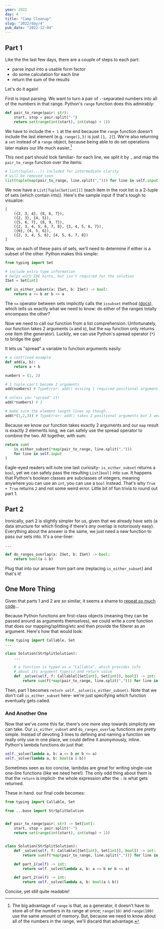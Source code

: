 ```yaml
---
year: 2022
day: 4
title: "Camp Cleanup"
slug: "2022/day/4"
pub_date: "2022-12-04"
---
```


## Part 1

Like the the last few days, there are a couple of steps to each part:

- parse input into a usable form factor
- do some calculation for each line
- return the sum of the results

Let's do it again!

First is input parsing. We want to turn a pair of `-`-separated numbers into all of the numbers in that range. Python's `range` function does this admirably:

```py
def pair_to_range(pair: str):
    start, stop = pair.split("-")
    return set(range(int(start), int(stop) + 1))
```

We have to include the `+ 1` at the end because the `range` function doesn't include the last element (e.g. `range(1,3)` is just `[1, 2]`). We're also returning a `set` instead of a `range` object, because being able to do set operations later makes our life much easier.[^1]

This next part should look familiar- for each line, we split it by `,` and map the `pair_to_range` function over the items:

```py
# list(tuple(...)) included for intermediate clarity
# will be removed soon
list(tuple(map(pair_to_range, line.split(","))) for line in self.input)
```

We now have a `List[Tuple[Set[int]]]` (each item in the root list is a 2-tuple of sets (which contain ints)). Here's the sample input if that's tough to visualize:

```
[
    ({2, 3, 4}, {8, 6, 7}),
    ({2, 3}, {4, 5}),
    ({5, 6, 7}, {8, 9, 7}),
    ({2, 3, 4, 5, 6, 7, 8}, {3, 4, 5, 6, 7}),
    ({6}, {4, 5, 6}),
    ({2, 3, 4, 5, 6}, {4, 5, 6, 7, 8})
]
```

Now, on each of these pairs of sets, we'll need to determine if either is a subset of the other. Python makes this simple:

```py
from typing import Set

# include extra type information
# helps with IDE hints, but isn't required for the solution
ISet = Set[int]

def is_either_subset(a: ISet, b: ISet) -> bool:
    return a <= b or b <= a
```

The `<=` operator between sets implicitly calls the `issubset` method ([docs](https://docs.python.org/3.11/library/stdtypes.html#frozenset.issubset)), which tells us exactly what we need to know: do either of the ranges totally encompass the other?

Now we need to call our function from a list comprehension. Unfortunately, our function takes 2 arguments (`a` and `b`), but the `map` function only returns one item (the generator). Luckily, we can use Python's spread operator (`*`) to bridge the gap!

It lets us "spread" a variable to function arguments easily:

```py
# a contrived example
def add(a, b):
    return a + b

numbers = (1, 2)

# 1 tuple can't become 2 arguments
add(numbers) # TypeError: add() missing 1 required positional argument: 'b'

# unless you "spread" it!
add(*numbers) # 3

# make sure the element length lines up though...
add(*(1,2,3)) # TypeError: add() takes 2 positional arguments but 3 were given
```

Because we know our function takes exactly 2 arguments and our `map` result is exactly 2 elements long, we can safely use the spread operator to combine the two. All together, with sum:

```py
return sum(
    is_either_subset(*map(pair_to_range, line.split(",")))
    for line in self.input
)
```

Eagle-eyed readers will note one last curiosity- `is_either_subset` returns a `bool`, yet we can safely pass the resulting `List[bool]` into `sum`. It happens that Python's boolean classes are subclasses of integers, meaning anywhere you can use an `int`, you can use a `bool` instead. That's why `True + True` returns `2` and not some weird error. Little bit of fun trivia to round out part 1.

## Part 2

Ironically, part 2 is slightly simpler for us, given that we already have sets (a data structure for which finding if there's _any_ overlap is notoriously easy). Everything about the answer is the same, we just need a new function to pass our sets into. It's a one-liner:

```py
...

def do_ranges_overlap(a: ISet, b: ISet) -> bool:
    return bool(a & b)
```

Plug that into our answer from part one (replacing `is_either_subset`) and that's it!

## One More Thing

Given that parts 1 and 2 are _so_ similar, it seems a shame to [repeat so much code](https://en.wikipedia.org/wiki/Don%27t_repeat_yourself)...

Because Python functions are first-class objects (meaning they can be passed around as arguments themselves), we could write a core function that does our mapping/splitting/etc and then provide the filterer as an argument. Here's how that would look:

```py
from typing import Callable, Set
...

class Solution(StrSplitSolution):
    ...

    # a function is typed as a "Callable", which provides info
    # about its argument type(s) and return value
    def _solve(self, f: Callable[[Set[int], Set[int]], bool]) -> int:
        return sum(f(*map(pair_to_range, line.split(","))) for line in self.input)
```

Then, part 1 becomes `return self._solve(is_either_subset)`. Note that we don't call `is_either_subset` here- we're just specifying which function eventually gets called.

### And Another One

Now that we've come this far, there's one more step towards simplicity we can take. Our `is_either_subset` and `do_ranges_overlap` functions are _pretty_ simple. Instead of devoting 3 lines to defining and naming a function we really only use in one place, we could define it anonymously, inline. Python's lambda functions do just that:

```py
self._solve(lambda a, b: a <= b or b <= a)
self._solve(lambda a, b: bool(a & b))
```

Sometimes seen as _too_ concise, lambdas are great for writing single-use one-line functions (like we need here!). The only odd thing about them is that the `return` is implicit- the whole expression after the `:` is what gets returned.

These in hand. our final code becomes:

```py
from typing import Callable, Set

from ...base import StrSplitSolution


def pair_to_range(pair: str) -> Set[int]:
    start, stop = pair.split("-")
    return set(range(int(start), int(stop) + 1))


class Solution(StrSplitSolution):
    def _solve(self, f: Callable[[Set[int], Set[int]], bool]) -> int:
        return sum(f(*map(pair_to_range, line.split(","))) for line in self.input)

    def part_1(self) -> int:
        return self._solve(lambda a, b: a <= b or b <= a)

    def part_2(self) -> int:
        return self._solve(lambda a, b: bool(a & b))
```

Concise, yet still quite readable!

[^1]: The big advantage of `range` is that, as a generator, it doesn't have to store all of the numbers in its range at once; `range(10)` and `range(100)` use the same amount of memory. But, because we need to know about all of the numbers _in_ the range, we'll discard that advantage.
